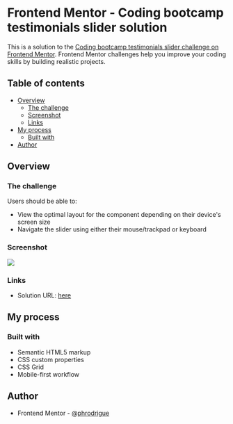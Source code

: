 # Frontend Mentor - Coding bootcamp testimonials slider solution

This is a solution to the [Coding bootcamp testimonials slider challenge on Frontend Mentor](https://www.frontendmentor.io/challenges/coding-bootcamp-testimonials-slider-4FNyLA8JL). Frontend Mentor challenges help you improve your coding skills by building realistic projects. 

## Table of contents

- [Overview](#overview)
  - [The challenge](#the-challenge)
  - [Screenshot](#screenshot)
  - [Links](#links)
- [My process](#my-process)
  - [Built with](#built-with)
- [Author](#author)

## Overview

### The challenge

Users should be able to:

- View the optimal layout for the component depending on their device's screen size
- Navigate the slider using either their mouse/trackpad or keyboard

### Screenshot

![](./screenshot.jpg)

### Links

- Solution URL: [here](https://phrodrigue.github.io/newbie/coding-bootcamp-testimonials-slider/)

## My process

### Built with

- Semantic HTML5 markup
- CSS custom properties
- CSS Grid
- Mobile-first workflow

## Author

- Frontend Mentor - [@phrodrigue](https://www.frontendmentor.io/profile/phrodrigue)
